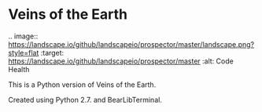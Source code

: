 # Veins of the Earth

.. image:: https://landscape.io/github/landscapeio/prospector/master/landscape.png?style=flat
   :target: https://landscape.io/github/landscapeio/prospector/master
   :alt: Code Health

This is a Python version of Veins of the Earth.

Created using Python 2.7. and BearLibTerminal.